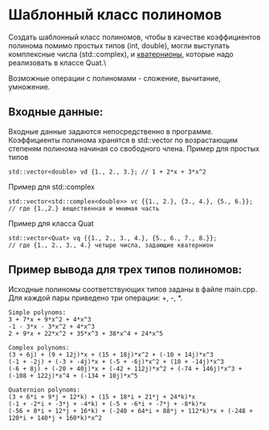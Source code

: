 # Шаблонный класс полиномов
Создать шаблонный класс полиномов, чтобы в качеcтве коэффициентов полинома помимо простых типов (int, double), могли выступать комплексные числа (std::complex), и [кватернионы](https://ru.wikipedia.org/wiki/%D0%9A%D0%B2%D0%B0%D1%82%D0%B5%D1%80%D0%BD%D0%B8%D0%BE%D0%BD), которые надо реализовать в классе Quat.\

Возможные операции с полиномами - сложение, вычитание, умножение.

## Входные данные:
Входные данные задаются непосредственно в программе.
Коэффициенты полинома хранятся в std::vector по возрастающим степеням полинома начиная со свободного члена. 
Пример для простых типов
```
std::vector<double> vd {1., 2., 3.}; // 1 + 2*x + 3*x^2
```
Пример для std::complex
```
std::vector<std::complex<double>> vc {{1., 2.}, {3., 4.}, {5., 6.}}; 
// где {1.,2.} вещественная и мнимая часть
```
Пример для класса Quat
```
std::vector<Quat> vq {{1., 2., 3., 4.}, {5., 6., 7., 8.}}; 
// где {1., 2., 3., 4.} четыре числа, задающие кватернион
```

## Пример вывода для трех типов полиномов:
Исходные полиномы соответствующих типов заданы в файле main.cpp. \
Для каждой пары приведено три операции: +, -, *.

```
Simple polynoms:
3 + 7*x + 9*x^2 + 4*x^3
-1 - 3*x - 3*x^2 + 4*x^3
2 + 9*x + 22*x^2 + 35*x^3 + 38*x^4 + 24*x^5

Complex polynoms:
(3 + 6j) + (9 + 12j)*x + (15 + 18j)*x^2 + (-10 + 14j)*x^3
(-1 + -2j) + (-3 + -4j)*x + (-5 + -6j)*x^2 + (10 + -14j)*x^3
(-6 + 8j) + (-20 + 40j)*x + (-42 + 112j)*x^2 + (-74 + 146j)*x^3 + (-108 + 122j)*x^4 + (-134 + 10j)*x^5

Quaternion polynoms:
(3 + 6*i + 9*j + 12*k) + (15 + 18*i + 21*j + 24*k)*x
(-1 + -2*i + -3*j + -4*k) + (-5 + -6*i + -7*j + -8*k)*x
(-56 + 8*i + 12*j + 16*k) + (-240 + 64*i + 88*j + 112*k)*x + (-248 + 120*i + 140*j + 160*k)*x^2
```